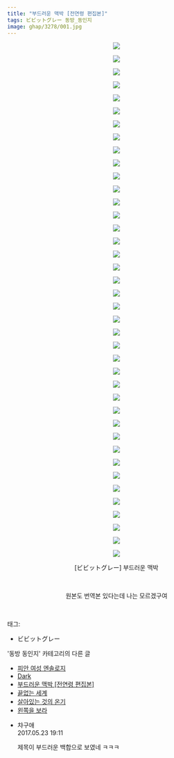 ```yaml
---
title: "부드러운 맥박 [전연령 편집본]"
tags: ビビットグレー 동방_동인지
image: ghap/3278/001.jpg
---
```

<div class="article">
<p style="text-align: center; clear: none; float: none;"><img src="{{ site.nasurl }}/ghap/3278/001.jpg"/></p>
<p style="text-align: center; clear: none; float: none;"><img src="{{ site.nasurl }}/ghap/3278/002.jpg"/></p>
<p style="text-align: center; clear: none; float: none;"><img src="{{ site.nasurl }}/ghap/3278/003.jpg"/></p>
<p style="text-align: center; clear: none; float: none;"><img src="{{ site.nasurl }}/ghap/3278/004.jpg"/></p>
<p style="text-align: center; clear: none; float: none;"><img src="{{ site.nasurl }}/ghap/3278/005.jpg"/></p>
<p style="text-align: center; clear: none; float: none;"><img src="{{ site.nasurl }}/ghap/3278/006.jpg"/></p>
<p style="text-align: center; clear: none; float: none;"><img src="{{ site.nasurl }}/ghap/3278/007.jpg"/></p>
<p style="text-align: center; clear: none; float: none;"><img src="{{ site.nasurl }}/ghap/3278/008.jpg"/></p>
<p style="text-align: center; clear: none; float: none;"><img src="{{ site.nasurl }}/ghap/3278/009.jpg"/></p>
<p style="text-align: center; clear: none; float: none;"><img src="{{ site.nasurl }}/ghap/3278/010.jpg"/></p>
<p style="text-align: center; clear: none; float: none;"><img src="{{ site.nasurl }}/ghap/3278/011.jpg"/></p>
<p style="text-align: center; clear: none; float: none;"><img src="{{ site.nasurl }}/ghap/3278/012.jpg"/></p>
<p style="text-align: center; clear: none; float: none;"><img src="{{ site.nasurl }}/ghap/3278/013.jpg"/></p>
<p style="text-align: center; clear: none; float: none;"><img src="{{ site.nasurl }}/ghap/3278/014.jpg"/></p>
<p style="text-align: center; clear: none; float: none;"><img src="{{ site.nasurl }}/ghap/3278/015.jpg"/></p>
<p style="text-align: center; clear: none; float: none;"><img src="{{ site.nasurl }}/ghap/3278/016.jpg"/></p>
<p style="text-align: center; clear: none; float: none;"><img src="{{ site.nasurl }}/ghap/3278/017.jpg"/></p>
<p style="text-align: center; clear: none; float: none;"><img src="{{ site.nasurl }}/ghap/3278/018.jpg"/></p>
<p style="text-align: center; clear: none; float: none;"><img src="{{ site.nasurl }}/ghap/3278/019.jpg"/></p>
<p style="text-align: center; clear: none; float: none;"><img src="{{ site.nasurl }}/ghap/3278/020.jpg"/></p>
<p style="text-align: center; clear: none; float: none;"><img src="{{ site.nasurl }}/ghap/3278/021.jpg"/></p>
<p style="text-align: center; clear: none; float: none;"><img src="{{ site.nasurl }}/ghap/3278/022.jpg"/></p>
<p style="text-align: center; clear: none; float: none;"><img src="{{ site.nasurl }}/ghap/3278/023.jpg"/></p>
<p style="text-align: center; clear: none; float: none;"><img src="{{ site.nasurl }}/ghap/3278/024.jpg"/></p>
<p style="text-align: center; clear: none; float: none;"><img src="{{ site.nasurl }}/ghap/3278/025.jpg"/></p>
<p style="text-align: center; clear: none; float: none;"><img src="{{ site.nasurl }}/ghap/3278/026.jpg"/></p>
<p style="text-align: center; clear: none; float: none;"><img src="{{ site.nasurl }}/ghap/3278/027.jpg"/></p>
<p style="text-align: center; clear: none; float: none;"><img src="{{ site.nasurl }}/ghap/3278/028.jpg"/></p>
<p style="text-align: center; clear: none; float: none;"><img src="{{ site.nasurl }}/ghap/3278/029.jpg"/></p>
<p style="text-align: center; clear: none; float: none;"><img src="{{ site.nasurl }}/ghap/3278/030.jpg"/></p>
<p style="text-align: center; clear: none; float: none;"><img src="{{ site.nasurl }}/ghap/3278/031.jpg"/></p>
<p style="text-align: center; clear: none; float: none;"><img src="{{ site.nasurl }}/ghap/3278/032.jpg"/></p>
<p style="text-align: center; clear: none; float: none;"><img src="{{ site.nasurl }}/ghap/3278/033.jpg"/></p>
<p style="text-align: center; clear: none; float: none;"><img src="{{ site.nasurl }}/ghap/3278/034.jpg"/></p>
<p style="text-align: center; clear: none; float: none;"><img src="{{ site.nasurl }}/ghap/3278/035.jpg"/></p>
<p style="text-align: center; clear: none; float: none;"><img src="{{ site.nasurl }}/ghap/3278/036.jpg"/></p>
<p style="text-align: center; clear: none; float: none;"><img src="{{ site.nasurl }}/ghap/3278/037.jpg"/></p>
<p style="text-align: center; clear: none; float: none;"><img src="{{ site.nasurl }}/ghap/3278/038.jpg"/></p>
<p style="text-align: center; clear: none; float: none;"><img src="{{ site.nasurl }}/ghap/3278/039.jpg"/></p>
<p style="text-align: center; clear: none; float: none;"><img src="{{ site.nasurl }}/ghap/3278/040.jpg"/></p>
<p style="text-align: center; clear: none; float: none;">[ビビットグレー] 부드러운 맥박</p>
<p style="text-align: center; clear: none; float: none;"><br/></p>
<p style="text-align: center; clear: none; float: none;">원본도 번역본 있다는데 나는 모르겠구여</p>
<p><br/></p>
</div><div class="tagTrail">
<p>태그: </p>
<ul>
<li>ビビットグレー</li>
</ul>
</div><div class="another">
<p>'동방 동인지' 카테고리의 다른 글</p>
<ul>
<li><a href="/2017-05-23-ghap_3282">피안 여성 엔솔로지</a></li>
<li><a href="/2017-05-23-ghap_3280">Dark</a></li>
<li><a href="/2017-05-23-ghap_3278">부드러운 맥박 [전연령 편집본]</a></li>
<li><a href="/2017-05-23-ghap_3277">끝없는 세계</a></li>
<li><a href="/2017-05-23-ghap_3276">살아있는 것의 온기</a></li>
<li><a href="/2017-05-23-ghap_3274">왼쪽을 보라</a></li>
</ul>
</div><div class="cb_module cb_fluid">
<div class="cb_wrt cb_profile">
<div class="comment">
<ul>
<li class="cb_thumb_off" id="comment14996299">
<div class="cb_comment_area">
<div class="cb_info_area">
<div class="cb_section">
<span class="cb_nick_name">챠구애</span>
</div>
<div class="cb_section">
<span class="cb_date">2017.05.23 19:11 </span>
</div>
</div>
<div class="cb_dsc_comment">
<p class="cb_dsc">
											제목이 부드러운 백합으로 보였네 ㅋㅋㅋ
										</p>
</div>
</div></li>
</ul>
</div>
</div><!-- commentList close -->
</div>